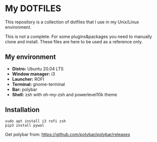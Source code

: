 # My DOTFILES

This repository is a collection of dotfiles that I use in my Unix/Linux environment.

This is not a complete. For some plugins&packages you need to manually clone and install. These files are here to be used as a reference only.

## My environment

* **Distro:** Ubuntu 20.04 LTS
* **Window manager:** i3
* **Launcher:** ROFI
* **Terminal:** gnome-terminal
* **Bar:** polybar
* **Shell:** zsh with oh-my-zsh and powerlevel10k theme

## Installation

```
sudo apt install i3 rofi zsh
pip3 install pywal
```

Get polybar from: https://github.com/polybar/polybar/releases

